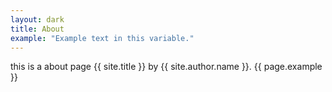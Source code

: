 ```yaml
---
layout: dark
title: About
example: "Example text in this variable."
---
```


this is a about page {{ site.title }} by {{ site.author.name }}.
{{ page.example }}

